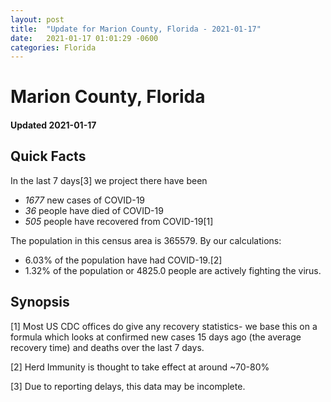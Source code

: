 ```yaml
---
layout: post
title:  "Update for Marion County, Florida - 2021-01-17"
date:   2021-01-17 01:01:29 -0600
categories: Florida
---
```


# Marion County, Florida
#### Updated 2021-01-17

## Quick Facts

In the last 7 days[3] we project there have been
- *1677* new cases of COVID-19
- *36* people have died of COVID-19
- *505* people have recovered from COVID-19[1]

The population in this census area is 365579. By our calculations:
- 6.03% of the population have had COVID-19.[2]
- 1.32% of the population or 4825.0 people are actively fighting the virus.

## Synopsis




[1] Most US CDC offices do give any recovery statistics- we base this on a formula which looks at confirmed new cases
15 days ago (the average recovery time) and deaths over the last 7 days.

[2] Herd Immunity is thought to take effect at around ~70-80%

[3] Due to reporting delays, this data may be incomplete.
 
    